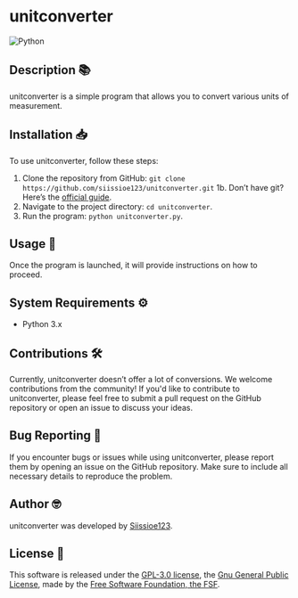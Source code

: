 # unitconverter
![Python](https://img.shields.io/badge/-Python-black?style=flat-square&logo=Python)

## Description 📚
unitconverter is a simple program that allows you to convert various units of measurement.

## Installation 📥
To use unitconverter, follow these steps:
1. Clone the repository from GitHub: `git clone https://github.com/siissioe123/unitconverter.git`
1b. Don’t have git? Here’s the [official guide](https://git-scm.com/book/en/v2/Getting-Started-Installing-Git).
2. Navigate to the project directory: `cd unitconverter`.
3. Run the program: `python unitconverter.py`.

## Usage 🚀
Once the program is launched, it will provide instructions on how to proceed.

## System Requirements ⚙️
- Python 3.x

## Contributions 🛠️
Currently, unitconverter doesn’t offer a lot of conversions. We welcome contributions from the community! If you'd like to contribute to unitconverter, please feel free to submit a pull request on the GitHub repository or open an issue to discuss your ideas.

## Bug Reporting 🐞
If you encounter bugs or issues while using unitconverter, please report them by opening an issue on the GitHub repository. Make sure to include all necessary details to reproduce the problem.

## Author 🤓
unitconverter was developed by [Siissioe123](https://github.com/siissioe123).

## License 📜
This software is released under the [GPL-3.0 license](LICENSE), the [Gnu General Public License](https://www.gnu.org/licenses/gpl-3.0.html), made by the [Free Software Foundation, the FSF](https://www.fsf.org).

